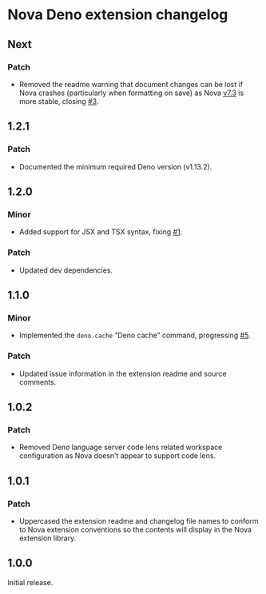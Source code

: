 # Nova Deno extension changelog

## Next

### Patch

- Removed the readme warning that document changes can be lost if Nova crashes
  (particularly when formatting on save) as Nova
  [v7.3](https://nova.app/releases/#v7.3) is more stable, closing
  [#3](https://github.com/jaydenseric/nova-deno/issues/3).

## 1.2.1

### Patch

- Documented the minimum required Deno version (v1.13.2).

## 1.2.0

### Minor

- Added support for JSX and TSX syntax, fixing
  [#1](https://github.com/jaydenseric/nova-deno/issues/1).

### Patch

- Updated dev dependencies.

## 1.1.0

### Minor

- Implemented the `deno.cache` “Deno cache” command, progressing
  [#5](https://github.com/jaydenseric/nova-deno/issues/5).

### Patch

- Updated issue information in the extension readme and source comments.

## 1.0.2

### Patch

- Removed Deno language server code lens related workspace configuration as Nova
  doesn’t appear to support code lens.

## 1.0.1

### Patch

- Uppercased the extension readme and changelog file names to conform to Nova
  extension conventions so the contents will display in the Nova extension
  library.

## 1.0.0

Initial release.
